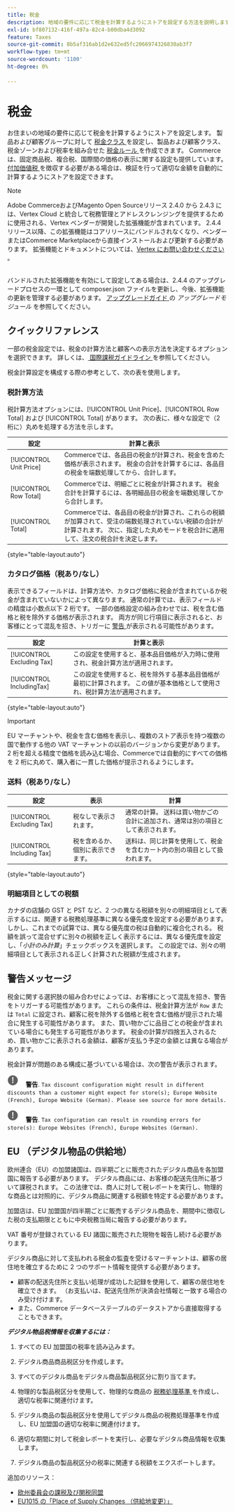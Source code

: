 ```yaml
---
title: 税金
description: 地域の要件に応じて税金を計算するようにストアを設定する方法を説明します。
exl-id: bf807132-416f-497a-82c4-b00dba4d3092
feature: Taxes
source-git-commit: 8b5af316ab1d2e632ed5fc2066974326830ab3f7
workflow-type: tm+mt
source-wordcount: '1100'
ht-degree: 0%

---
```


# 税金

お住まいの地域の要件に応じて税金を計算するようにストアを設定します。 製品および顧客グループに対して [ 税金クラス ](tax-class.md) を設定し、製品および顧客クラス、税金ゾーンおよび税率を組み合せた [ 税金ルール ](tax-rules.md) を作成できます。 Commerceは、固定商品税、複合税、国際間の価格の表示に関する設定も提供しています。 [ 付加価値税 ](vat.md) を徴収する必要がある場合は、検証を行って適切な金額を自動的に計算するようにストアを設定できます。

>[!NOTE]
>
>Adobe CommerceおよびMagento Open Sourceリリース 2.4.0 から 2.4.3 には、Vertex Cloud と統合して税務管理とアドレスクレンジングを提供するために使用される、Vertex ベンダーが開発した拡張機能が含まれています。 2.4.4 リリース以降、この拡張機能はコアリリースにバンドルされなくなり、ベンダーまたはCommerce Marketplaceから直接インストールおよび更新する必要があります。 拡張機能とドキュメントについては、[Vertex にお問い合わせください ](https://marketplace.magento.com/partner/vertex_inc)。<br><br>
>
>バンドルされた拡張機能を有効にして設定してある場合は、2.4.4 のアップグレードプロセスの一環として composer.json ファイルを更新し、今後、拡張機能の更新を管理する必要があります。 [ アップグレードガイド ](https://experienceleague.adobe.com/docs/commerce-operations/upgrade-guide/modules/upgrade.html) の _アップグレードモジュール_ を参照してください。

## クイックリファレンス

一部の税金設定では、税金の計算方法と顧客への表示方法を決定するオプションを選択できます。 詳しくは、[ 国際課税ガイドライン ](international-tax-guidelines.md) を参照してください。

税金計算設定を構成する際の参考として、次の表を使用します。

### 税計算方法

税計算方法オプションには、[!UICONTROL Unit Price]、[!UICONTROL Row Total] および [!UICONTROL Total] があります。 次の表に、様々な設定で（2 桁に）丸めを処理する方法を示します。

| 設定 | 計算と表示 |
|--- |--- |
| [!UICONTROL Unit Price] | Commerceでは、各品目の税金が計算され、税金を含めた価格が表示されます。 税金の合計を計算するには、各品目の税金を端数処理してから、合計します。 |
| [!UICONTROL Row Total] | Commerceでは、明細ごとに税金が計算されます。 税金合計を計算するには、各明細品目の税金を端数処理してから合計します。 |
| [!UICONTROL Total] | Commerceでは、各品目の税金が計算され、これらの税額が加算されて、受注の端数処理されていない税額の合計が計算されます。 次に、指定した丸めモードを税合計に適用して、注文の税合計を決定します。 |

{style="table-layout:auto"}

### カタログ価格（税あり/なし）

表示できるフィールドは、計算方法や、カタログ価格に税金が含まれているか税金が含まれていないかによって異なります。 通常の計算では、表示フィールドの精度は小数点以下 2 桁です。 一部の価格設定の組み合わせでは、税を含む価格と税を除外する価格が表示されます。 両方が同じ行項目に表示されると、お客様にとって混乱を招き、トリガーに [ 警告 ](taxes.md#warning-messages) が表示される可能性があります。

| 設定 | 計算と表示 |
|--- |--- |
| [!UICONTROL Excluding Tax] | この設定を使用すると、基本品目価格が入力時に使用され、税金計算方法が適用されます。 |
| [!UICONTROL IncludingTax] | この設定を使用すると、税を除外する基本品目価格が最初に計算されます。 この値が基本価格として使用され、税計算方法が適用されます。 |

{style="table-layout:auto"}

>[!IMPORTANT]
>
>EU マーチャントや、税金を含む価格を表示し、複数のストア表示を持つ複数の国で動作する他の VAT マーチャントの以前のバージョンから変更があります。 2 桁を超える精度で価格を読み込む場合、Commerceでは自動的にすべての価格を 2 桁に丸めて、購入者に一貫した価格が提示されるようにします。

### 送料（税あり/なし）

| 設定 | 表示 | 計算 |
|--- |--- |--- |
| [!UICONTROL Excluding Tax] | 税なしで表示されます。 | 通常の計算。 送料は買い物かごの合計に追加され、通常は別の項目として表示されます。 |
| [!UICONTROL Including Tax] | 税を含めるか、個別に表示できます。 | 送料は、同じ計算を使用して、税金を含むカート内の別の項目として扱われます。 |

{style="table-layout:auto"}

### 明細項目としての税額

カナダの店舗の GST と PST など、2 つの異なる税額を別々の明細項目として表示するには、関連する税務処理基準に異なる優先度を設定する必要があります。 しかし、これまでの試算では、異なる優先度の税は自動的に複合化される。 税額を誤って混合せずに別々の税額を正しく表示するには、異なる優先度を設定し、「_小計のみ計算_」チェックボックスを選択します。 この設定では、別々の明細項目として表示される正しく計算された税額が生成されます。

## 警告メッセージ

税金に関する選択肢の組み合わせによっては、お客様にとって混乱を招き、警告をトリガーする可能性があります。 これらの条件は、税金計算方法が `Row` または `Total` に設定され、顧客に税を除外する価格と税を含む価格が提示された場合に発生する可能性があります。 また、買い物かごに品目ごとの税金が含まれている場合にも発生する可能性があります。 税金の計算が四捨五入されるため、買い物かごに表示される金額は、顧客が支払う予定の金額とは異なる場合があります。

税金計算が問題のある構成に基づいている場合は、次の警告が表示されます。

![ 感嘆符 ](../assets/icon-warning.png) **警告**. `Tax discount configuration might result in different discounts than a customer might expect for store(s); Europe Website (French), Europe Website (German). Please see source for more details.`

![ 感嘆符 ](../assets/icon-warning.png) **警告**. `Tax configuration can result in rounding errors for store(s): Europe Websites (French), Europe Websites (German).`

## EU （デジタル物品の供給地）

欧州連合（EU）の加盟諸国は、四半期ごとに販売されたデジタル商品を各加盟国に報告する必要があります。 デジタル商品には、お客様の配送先住所に基づいて課税されます。 この法律では、商人に対して税レポートを実行し、物理的な商品とは対照的に、デジタル商品に関連する税額を特定する必要があります。

加盟店は、EU 加盟国が四半期ごとに販売するデジタル商品を、期間中に徴収した税の支払期限とともに中央税務当局に報告する必要があります。

VAT 番号が登録されている EU 諸国に販売された現物を報告し続ける必要があります。

デジタル商品に対して支払われる税金の監査を受けるマーチャントは、顧客の居住地を確立するために 2 つのサポート情報を提供する必要があります。

- 顧客の配送先住所と支払い処理が成功した記録を使用して、顧客の居住地を確立できます。 （お支払いは、配送先住所が決済会社情報と一致する場合のみ受け付けます。
- また、Commerce データベーステーブルのデータストアから直接取得することもできます。

_**デジタル物品税情報を収集するには：**_

1. すべての EU 加盟国の税率を読み込みます。

1. デジタル商品商品税区分を作成します。

1. すべてのデジタル商品をデジタル商品製品税区分に割り当てます。

1. 物理的な製品税区分を使用して、物理的な商品の [ 税務処理基準 ](tax-rules.md) を作成し、適切な税率に関連付けます。

1. デジタル商品の製品税区分を使用してデジタル商品の税務処理基準を作成し、EU 加盟国の適切な税率に関連付けます。

1. 適切な期間に対して税金レポートを実行し、必要なデジタル商品情報を収集します。

1. デジタル商品の製品税区分の税率に関連する税額をエクスポートします。

追加のリソース：

- [ 欧州委員会の課税及び関税同盟 ][1]
- [EU1015 の「Place of Supply Changes （供給地変更）」 ][2]

[1]: https://europa.eu/youreurope/business/taxation/vat/vat-rules-rates/index_en.htm
[2]: https://www2.deloitte.com/global/en/services/tax.html
